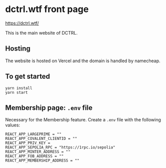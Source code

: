 # dctrl.wtf front page
https://dctrl.wtf/

This is the main website of DCTRL.

## Hosting
The website is hosted on Vercel and the domain is handled by namecheap.

## To get started
```
yarn install
yarn start
```

## Membership page: `.env` file
Necessary for the Membership feature. Create a `.env` file with the following values:
```
REACT_APP_LARGEPRIME = ""
REACT_APP_COVALENT_CLIENTID = ""
REACT_APP_PRIV_KEY = 
REACT_APP_SEPOLIA_RPC = "https://1rpc.io/sepolia"
REACT_APP_MINTER_ADDRESS = ""
REACT_APP_FOB_ADDRESS = ""
REACT_APP_MEMBERSHIP_ADDRESS = ""
```
